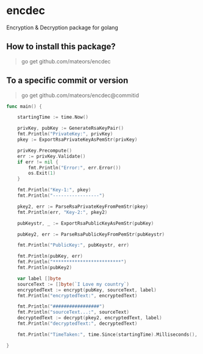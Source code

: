 # encdec
Encryption &amp; Decryption package for golang

## How to install this package?
> go get github.com/mateors/encdec

## To a specific commit or version
> go get github.com/mateors/encdec@commitid

```go
func main() {

	startingTime := time.Now()

	privKey, pubKey := GenerateRsaKeyPair()
	fmt.Println("PrivateKey:", privKey)
	pkey := ExportRsaPrivateKeyAsPemStr(privKey)

	privKey.Precompute()
	err := privKey.Validate()
	if err != nil {
		fmt.Println("Error:", err.Error())
		os.Exit(1)
	}

	fmt.Println("Key-1:", pkey)
	fmt.Println("-----------------")

	pkey2, err := ParseRsaPrivateKeyFromPemStr(pkey)
	fmt.Println(err, "Key-2:", pkey2)

	pubKeystr, _ := ExportRsaPublicKeyAsPemStr(pubKey)

	pubKey2, err := ParseRsaPublicKeyFromPemStr(pubKeystr)

	fmt.Println("PublicKey:", pubKeystr, err)

	fmt.Println(pubKey, err)
	fmt.Println("*************************")
	fmt.Println(pubKey2)

	var label []byte
	sourceText := []byte(`I Love my country`)
	encryptedText := encrypt(pubKey, sourceText, label)
	fmt.Println("encryptedText:", encryptedText)

	fmt.Println("#################")
	fmt.Println("sourceText...:", sourceText)
	decryptedText := decrypt(pkey2, encryptedText, label)
	fmt.Println("decryptedText:", decryptedText)

	fmt.Println("TimeTaken:", time.Since(startingTime).Milliseconds(), " ms")

}
```
